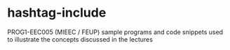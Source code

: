 # hashtag-include
PROG1-EEC005 (MIEEC / FEUP)  sample programs and code snippets used to illustrate the concepts discussed in the lectures

